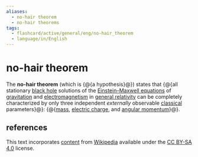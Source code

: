 ```yaml
---
aliases:
  - no-hair theorem
  - no-hair theorems
tags:
  - flashcard/active/general/eng/no-hair_theorem
  - language/in/English
---
```


# no-hair theorem

The __no-hair theorem__ (which is {@{a hypothesis}@}) states that {@{all stationary [black hole](black%20hole.md) solutions of the [Einstein–Maxwell equations](einstein%20field%20equations.md#Einstein%E2%80%93Maxwell%20equations) of [gravitation](gravity.md) and [electromagnetism](electromagnetism.md) in [general relativity](general%20relativity.md) can be completely characterized by only three independent _externally_ observable [classical](classical%20physics.md) parameters}@}: {@{[mass](mass.md), [electric charge](electric%20charge.md), and [angular momentum](angular%20momentum.md)}@}. <!--SR:!2028-08-12,1143,350!2025-07-17,124,230!2025-08-26,162,317-->

## references

This text incorporates [content](https://en.wikipedia.org/wiki/no-hair_theorem) from [Wikipedia](Wikipedia.md) available under the [CC BY-SA 4.0](https://creativecommons.org/licenses/by-sa/4.0/) license.
